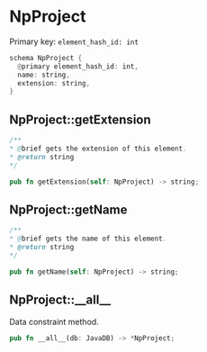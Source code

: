 # NpProject

Primary key: `element_hash_id: int`

```rust
schema NpProject {
  @primary element_hash_id: int,
  name: string,
  extension: string,
}
```
## NpProject::getExtension

```java
/**
* @brief gets the extension of this element.
* @return string
*/
```
```rust
pub fn getExtension(self: NpProject) -> string;
```
## NpProject::getName

```java
/**
* @brief gets the name of this element.
* @return string
*/
```
```rust
pub fn getName(self: NpProject) -> string;
```
## NpProject::\_\_all\_\_

Data constraint method.

```rust
pub fn __all__(db: JavaDB) -> *NpProject;
```
